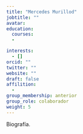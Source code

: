 ```yaml
---
title: "Mercedes Murillod"
jobtitle: ""
avatar:
education:
  courses:
  -

interests:
  - []
orcid: ""
twitter: ""
website: ""
draft: false
affilition:
  -
group_membership: anterior
group_role: colaborador
weight: 5
---
```


Biografía.
